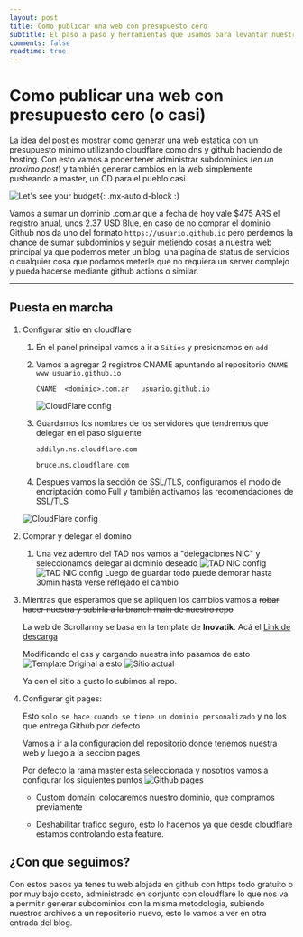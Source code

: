 ```yaml
---
layout: post
title: Como publicar una web con presupuesto cero
subtitle: El paso a paso y herramientas que usamos para levantar nuestra web
comments: false
readtime: true
---
```


# Como publicar una web con presupuesto cero (o casi)
La idea del post es mostrar como generar una web estatica con un presupuesto minimo utilizando cloudflare como dns y github haciendo de hosting. Con esto vamos a poder tener administrar subdominios (*en un proximo post*) y también generar cambios en la web simplemente pusheando a master, un CD para el pueblo casi.

![Let's see your budget](https://media0.giphy.com/media/QAh4fa5BD95ZZKb372/giphy.gif?cid=ecf05e47b52g98vg2x8jj9430g7pisbkppcobjq6t4vee24f&rid=giphy.gif&ct=g){: .mx-auto.d-block :}


Vamos a sumar un dominio .com.ar que a fecha de hoy vale $475 ARS el registro anual, unos 2.37 USD Blue, en caso de no comprar el dominio Github nos da uno del formato `https://usuario.github.io` pero perdemos la chance de sumar subdominios y seguir metiendo cosas a nuestra web principal ya que podemos meter un blog, una pagina de status de servicios o cualquier cosa que podamos meterle que no requiera un server complejo y pueda hacerse mediante github actions o similar.

---

## Puesta en marcha

1. Configurar sitio en cloudflare
    1. En el panel principal vamos a ir a `Sitios` y presionamos en `add`
    2. Vamos a agregar 2 registros CNAME apuntando al repositorio
        `CNAME  www usuario.github.io`

        `CNAME  <dominio>.com.ar   usuario.github.io`

        ![CloudFlare config](https://i.imgur.com/8F6p76V.png)
    3. Guardamos los nombres de los servidores que tendremos que delegar en el paso siguiente
    
        `addilyn.ns.cloudflare.com`

        `bruce.ns.cloudflare.com`
    
    4. Despues vamos la sección de SSL/TLS, configuramos el modo de encriptación como Full y también activamos las recomendaciones de SSL/TLS

    ![CloudFlare config](https://i.imgur.com/bLQtqjV.png)

2. Comprar y delegar el domino
    1. Una vez adentro del TAD nos vamos a "delegaciones NIC" y seleccionamos delegar al dominio deseado
    ![TAD NIC config](https://i.imgur.com/8Hfjza8.png)
    ![TAD NIC config](https://i.imgur.com/QaYPGYf.png)
    Luego de guardar todo puede demorar hasta 30min hasta verse reflejado el cambio

3. Mientras que esperamos que se apliquen los cambios vamos a <del>robar<del> hacer nuestra y subirla a la branch main de nuestro repo

    La web de Scrollarmy se basa en la template de **Inovatik**. Acá el [Link de descarga](https://www.behance.net/gallery/81106457/Leno-Free-Mobile-App-Landing-Page-HTML-Template)

    Modificando el css y cargando nuestra info pasamos de esto
    ![Template Original](https://i.imgur.com/qUcWevV.png)
    a esto
    ![Sitio actual](https://i.imgur.com/mNIOobD.png)

    Ya con el sitio a gusto lo subimos al repo.
    
4. Configurar git pages:
    
    Esto `solo se hace cuando se tiene un dominio personalizado` y no los que entrega Github por defecto
    
    Vamos a ir a la configuración del repositorio donde tenemos nuestra web y luego a la seccion pages
    
    Por defecto la rama master esta seleccionada y nosotros vamos a configurar los siguientes puntos
    ![Github pages](https://i.imgur.com/irg5TKy.png)

    - Custom domain: 
    colocaremos nuestro dominio, que compramos previamente
    
    - Deshabilitar trafico seguro, esto lo hacemos ya que desde cloudflare estamos controlando esta feature.

## ¿Con que seguimos?

Con estos pasos ya tenes tu web alojada en github con https todo gratuito o por muy bajo costo, administrado en conjunto con cloudflare lo que nos va a permitir generar subdominios con la misma metodologia, subiendo nuestros archivos a un repositorio nuevo, esto lo vamos a ver en otra entrada del blog. 